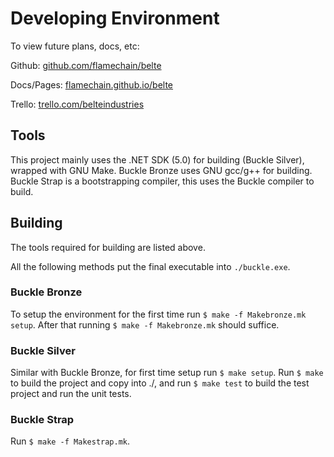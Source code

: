 # Developing Environment

To view future plans, docs, etc:

Github: [github.com/flamechain/belte](https://github.com/flamechain/belte)

Docs/Pages: [flamechain.github.io/belte](https://flamechain.github.io/belte/)

Trello: [trello.com/belteindustries](https://trello.com/belteindustries)

## Tools

This project mainly uses the .NET SDK (5.0) for building (Buckle Silver), wrapped with GNU Make. Buckle Bronze uses GNU
gcc/g++ for building. Buckle Strap is a bootstrapping compiler, this uses the Buckle compiler to build.

## Building

The tools required for building are listed above.

All the following methods put the final executable into `./buckle.exe`.

### Buckle Bronze

To setup the environment for the first time run `$ make -f Makebronze.mk setup`. After that running
`$ make -f Makebronze.mk` should suffice.

### Buckle Silver

Similar with Buckle Bronze, for first time setup run `$ make setup`. Run `$ make` to build the project and copy into ./,
and run `$ make test` to build the test project and run the unit tests.

### Buckle Strap

Run `$ make -f Makestrap.mk`.
